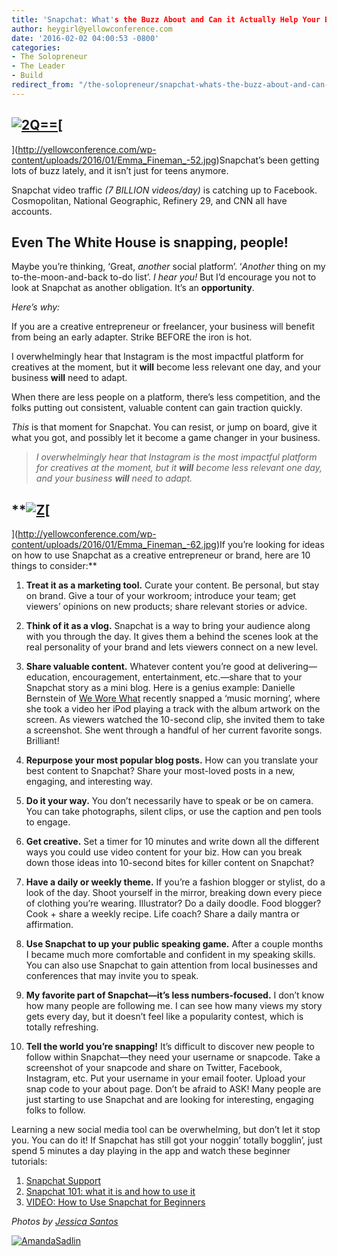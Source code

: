 ```yaml
---
title: 'Snapchat: What's the Buzz About and Can it Actually Help Your Business Grow?'
author: heygirl@yellowconference.com
date: '2016-02-02 04:00:53 -0800'
categories:
- The Solopreneur
- The Leader
- Build
redirect_from: "/the-solopreneur/snapchat-whats-the-buzz-about-and-can-it-actually-help-your-business/"
---
```


## [![2Q==](http://yellowconference.com/wp-content/uploads/2016/02/2Q.jpg)](http://yellowconference.com/wp-content/uploads/2016/02/2Q.jpg)[  
](http://yellowconference.com/wp-content/uploads/2016/01/Emma_Fineman_-52.jpg)Snapchat’s been getting lots of buzz lately, and it isn’t just for teens anymore.

Snapchat video traffic _(7 BILLION videos/day)_ is catching up to Facebook. Cosmopolitan, National Geographic, Refinery 29, and CNN all have accounts.

## Even The White House is snapping, people!

Maybe you’re thinking, ‘Great, _another_ social platform’. ‘_Another_ thing on my to-the-moon-and-back to-do list’. _I hear you!_ But I’d encourage you not to look at Snapchat as another obligation. It’s an **opportunity**.

_Here’s why:_

If you are a creative entrepreneur or freelancer, your business will benefit from being an early adapter. Strike BEFORE the iron is hot.

I overwhelmingly hear that Instagram is the most impactful platform for creatives at the moment, but it **will** become less relevant one day, and your business **will** need to adapt.

When there are less people on a platform, there’s less competition, and the folks putting out consistent, valuable content can gain traction quickly.

_This_ is that moment for Snapchat. You can resist, or jump on board, give it what you got, and possibly let it become a game changer in your business.

> _I overwhelmingly hear that Instagram is the most impactful platform for creatives at the moment, but it **will** become less relevant one day, and your business **will** need to adapt._

## **[![Z](http://yellowconference.com/wp-content/uploads/2016/02/Z.jpg)](http://yellowconference.com/wp-content/uploads/2016/02/Z.jpg)[  
](http://yellowconference.com/wp-content/uploads/2016/01/Emma_Fineman_-62.jpg)If you’re looking for ideas on how to use Snapchat as a creative entrepreneur or brand, here are 10 things to consider:**

1.  **Treat it as a marketing tool.** Curate your content. Be personal, but stay on brand. Give a tour of your workroom; introduce your team; get viewers’ opinions on new products; share relevant stories or advice.

1.  **Think of it as a vlog.** Snapchat is a way to bring your audience along with you through the day. It gives them a behind the scenes look at the real personality of your brand and lets viewers connect on a new level.

1.  **Share valuable content.** Whatever content you’re good at delivering—education, encouragement, entertainment, etc.—share that to your Snapchat story as a mini blog. Here is a genius example: Danielle Bernstein of [We Wore What](http://weworewhat.com/) recently snapped a ‘music morning’, where she took a video her iPod playing a track with the album artwork on the screen. As viewers watched the 10-second clip, she invited them to take a screenshot. She went through a handful of her current favorite songs. Brilliant!

1.  **Repurpose your most popular blog posts.** How can you translate your best content to Snapchat? Share your most-loved posts in a new, engaging, and interesting way.

1.  **Do it your way.** You don’t necessarily have to speak or be on camera. You can take photographs, silent clips, or use the caption and pen tools to engage.

1.  **Get creative.** Set a timer for 10 minutes and write down all the different ways you could use video content for your biz. How can you break down those ideas into 10-second bites for killer content on Snapchat?

1.  **Have a daily or weekly theme.** If you’re a fashion blogger or stylist, do a look of the day. Shoot yourself in the mirror, breaking down every piece of clothing you’re wearing. Illustrator? Do a daily doodle. Food blogger? Cook + share a weekly recipe. Life coach? Share a daily mantra or affirmation.

1.  **Use Snapchat to up your public speaking game.** After a couple months I became much more comfortable and confident in my speaking skills. You can also use Snapchat to gain attention from local businesses and conferences that may invite you to speak.

1.  **My favorite part of Snapchat—it’s less numbers-focused.** I don’t know how many people are following me. I can see how many views my story gets every day, but it doesn’t feel like a popularity contest, which is totally refreshing.

1.  **Tell the world you’re snapping!** It’s difficult to discover new people to follow within Snapchat—they need your username or snapcode. Take a screenshot of your snapcode and share on Twitter, Facebook, Instagram, etc. Put your username in your email footer. Upload your snap code to your about page. Don’t be afraid to ASK! Many people are just starting to use Snapchat and are looking for interesting, engaging folks to follow.

Learning a new social media tool can be overwhelming, but don’t let it stop you. You can do it! If Snapchat has still got your noggin’ totally bogglin’, just spend 5 minutes a day playing in the app and watch these beginner tutorials:

1.  [Snapchat Support](https://support.snapchat.com/ca/howto)
2.  [Snapchat 101: what it is and how to use it](http://www.verizonwireless.com/mobile-living/tech-smarts/what-is-snapchat-how-to-use-new-features/)
3.  [VIDEO: How to Use Snapchat for Beginners](https://www.youtube.com/watch?v=8sntEyrviFk)[  
    ](http://yellowconference.com/wp-content/uploads/2016/01/Emma_Fineman_-52.jpg)

_Photos by [Jessica Santos](http://www.thejessicasantos.com/)_

[![AmandaSadlin](http://yellowconference.com/wp-content/uploads/2016/01/AmandaSadlin.jpg)](http://www.amandasandlin.com/)
